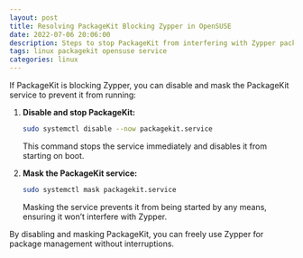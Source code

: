 ```yaml
---
layout: post
title: Resolving PackageKit Blocking Zypper in OpenSUSE
date: 2022-07-06 20:06:00
description: Steps to stop PackageKit from interfering with Zypper package management in OpenSUSE.
tags: linux packagekit opensuse service
categories: linux
---
```


If PackageKit is blocking Zypper, you can disable and mask the PackageKit service to prevent it from running:

1. **Disable and stop PackageKit:**
   ```bash
   sudo systemctl disable --now packagekit.service
   ```
   This command stops the service immediately and disables it from starting on boot.

2. **Mask the PackageKit service:**
   ```bash
   sudo systemctl mask packagekit.service
   ```
   Masking the service prevents it from being started by any means, ensuring it won’t interfere with Zypper.

By disabling and masking PackageKit, you can freely use Zypper for package management without interruptions.